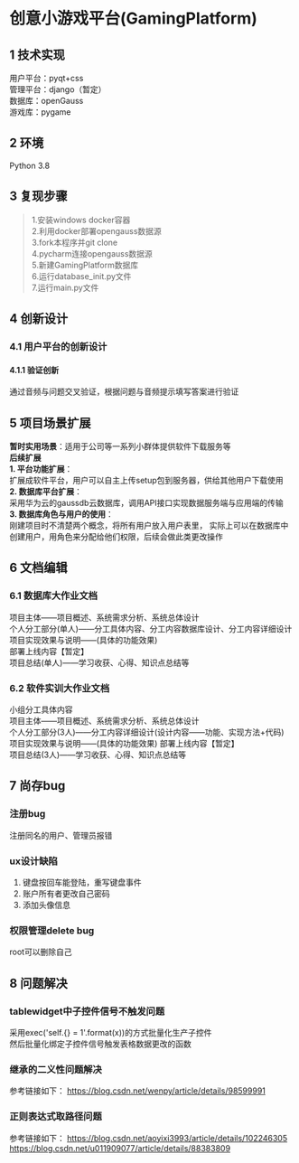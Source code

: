 # 创意小游戏平台(GamingPlatform)

## 1 技术实现
用户平台：pyqt+css  
管理平台：django（暂定）  
数据库：openGauss  
游戏库：pygame

## 2 环境
Python 3.8

## 3 复现步骤
> 1.安装windows docker容器  
> 2.利用docker部署opengauss数据源  
> 3.fork本程序并git clone  
> 4.pycharm连接opengauss数据源  
> 5.新建GamingPlatform数据库  
> 6.运行database_init.py文件  
> 7.运行main.py文件

## 4 创新设计
### 4.1 用户平台的创新设计
#### 4.1.1 验证创新
通过音频与问题交叉验证，根据问题与音频提示填写答案进行验证

## 5 项目场景扩展
**暂时实用场景**：适用于公司等一系列小群体提供软件下载服务等  
**后续扩展**  
**1. 平台功能扩展**：  
扩展成软件平台，用户可以自主上传setup包到服务器，供给其他用户下载使用  
**2. 数据库平台扩展**：  
采用华为云的gaussdb云数据库，调用API接口实现数据服务端与应用端的传输  
**3. 数据库角色与用户的使用**：  
刚建项目时不清楚两个概念，将所有用户放入用户表里，
实际上可以在数据库中创建用户，用角色来分配给他们权限，后续会做此类更改操作

## 6 文档编辑
### 6.1 数据库大作业文档
项目主体——项目概述、系统需求分析、系统总体设计  
个人分工部分(单人)——分工具体内容、分工内容数据库设计、分工内容详细设计  
项目实现效果与说明——(具体的功能效果)  
部署上线内容【暂定】  
项目总结(单人)——学习收获、心得、知识点总结等
### 6.2 软件实训大作业文档
小组分工具体内容  
项目主体——项目概述、系统需求分析、系统总体设计  
个人分工部分(3人)——分工内容详细设计(设计内容——功能、实现方法+代码)    
项目实现效果与说明——(具体的功能效果)
部署上线内容【暂定】  
项目总结(3人)——学习收获、心得、知识点总结等

## 7 尚存bug
### 注册bug
注册同名的用户、管理员报错
### ux设计缺陷
1. 键盘按回车能登陆，重写键盘事件  
2. 账户所有者更改自己密码
3. 添加头像信息
### 权限管理delete bug
root可以删除自己

## 8 问题解决
### tablewidget中子控件信号不触发问题
采用exec('self.{} = 1'.format(x))的方式批量化生产子控件  
然后批量化绑定子控件信号触发表格数据更改的函数
### 继承的二义性问题解决
参考链接如下：
https://blog.csdn.net/wenpy/article/details/98599991
### 正则表达式取路径问题
参考链接如下：
https://blog.csdn.net/aoyixi3993/article/details/102246305
https://blog.csdn.net/u011909077/article/details/88383809
